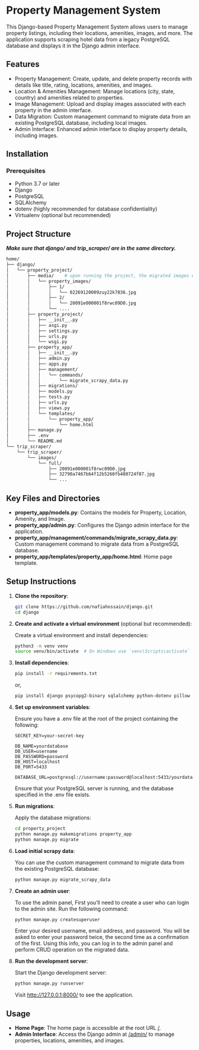 # Property Management System

This Django-based Property Management System allows users to manage property listings, including their locations, amenities, images, and more. The application supports scraping hotel data from a legacy PostgreSQL database and displays it in the Django admin interface.


## Features
  - Property Management: Create, update, and delete property records with details like title, rating, locations, amenities, and images.
  - Location & Amenities Management: Manage locations (city, state, country) and amenities related to properties.
  - Image Management: Upload and display images associated with each property in the admin interface.
  - Data Migration: Custom management command to migrate data from an existing PostgreSQL database, including local images.
  - Admin Interface: Enhanced admin interface to display property details, including images.


## Installation

### Prerequisites

- Python 3.7 or later
- Django
- PostgreSQL
- SQLAlchemy
- dotenv (highly recommended for database confidentiality)
- Virtualenv (optional but recommended)


## Project Structure

***Make sure that django/ and trip_scraper/ are in the same directory.***

```bash
home/
├── django/
│   └── property_project/
│       ├── media/    # upon running the project, the migrated images will be stored in this folder.
│       │   └── property_images/
│       │       ├── 1/
│       │       │   └── 02269120009zuy22k7836.jpg
│       │       ├── 2/
│       │       │   └── 20091e000001f8rwc09D0.jpg
│       │       └── ....
│       ├── property_project/
│       │   ├── __init__.py
│       │   ├── asgi.py
│       │   ├── settings.py
│       │   ├── urls.py
│       │   └── wsgi.py
│       ├── property_app/
│       │   ├── __init__.py
│       │   ├── admin.py
│       │   ├── apps.py
│       │   ├── management/
│       │   │   └── commands/
│       │   │       └── migrate_scrapy_data.py
│       │   ├── migrations/
│       │   ├── models.py
│       │   ├── tests.py
│       │   ├── urls.py
│       │   ├── views.py
│       │   └── templates/
│       │       └── property_app/
│       │           └── home.html
│       ├── manage.py
│       ├── .env
│       └── README.md
└── trip_scraper/
    └── trip_scraper/
        └── images/
            └── full/
                ├── 20091e000001f8rwc09D0.jpg
                ├── 32790a7467b64f12b5260fb480724f87.jpg
                └── ...
```

## Key Files and Directories
  - **property_app/models.py**: Contains the models for Property, Location, Amenity, and Image.
  - **property_app/admin.py**: Configures the Django admin interface for the application.
  - **property_app/management/commands/migrate_scrapy_data.py**: Custom management command to migrate data from a PostgreSQL database.
  - **property_app/templates/property_app/home.html**: Home page template.


## Setup Instructions

  1. **Clone the repository**:
  
      ```bash
      git clone https://github.com/nafiahossain/django.git
      cd django
      ```

  2. **Create and activate a virtual environment** (optional but recommended):
  
      Create a virtual environment and install dependencies:
      
      ```bash
      python3 -m venv venv
      source venv/bin/activate  # On Windows use `venv\Scripts\activate`
      ```

  3. **Install dependencies**:

      ```bash
      pip install -r requirements.txt
      ```
      
      or,
     
      ```bash
      pip install django psycopg2-binary sqlalchemy python-dotenv pillow requests
      ```
     
  4. **Set up environment variables**:
  
      Ensure you have a .env file at the root of the project containing the following:
      
      ```env
      SECRET_KEY=your-secret-key

      DB_NAME=yourdatabase
      DB_USER=username
      DB_PASSWORD=password
      DB_HOST=localhost
      DB_PORT=5433
      
      DATABASE_URL=postgresql://username:password@localhost:5433/yourdatabase
      ```
      
      Ensure that your PostgreSQL server is running, and the database specified in the .env file exists.
     
  5. **Run migrations**:
  
      Apply the database migrations:
      
      ```bash
      cd property_project
      python manage.py makemigrations property_app
      python manage.py migrate
      ```

  6. **Load initial scrapy data**:
  
      You can use the custom management command to migrate data from the existing PostgreSQL 
      database:
        
      ```bash
      python manage.py migrate_scrapy_data
      ```

  7. **Create an admin user**:
  
      To use the admin panel, First you’ll need to create a user who can login to the admin site. Run the following command:
        
      ```bash
      python manage.py createsuperuser
      ```
    
      Enter your desired username, email address, and password. You will be asked to enter your password twice, the second time as a confirmation of the first. Using this info, you can log in to the admin panel and       perform CRUD operation on the migrated data.

  8. **Run the development server**:
  
      Start the Django development server:
      
      ```bash
      python manage.py runserver
      ```
    
      Visit http://127.0.0.1:8000/ to see the application.


## Usage
  - **Home Page**: The home page is accessible at the root URL [/](http://127.0.0.1:8000/).
  - **Admin Interface**: Access the Django admin at [/admin/](http://127.0.0.1:8000/admin/) to manage properties, locations, amenities, and images.


